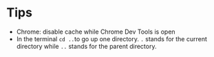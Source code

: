 # Tips

* Chrome: disable cache while Chrome Dev Tools is open
* In the terminal `cd ..`to go up one directory. `.` stands for the current directory while `..` stands for the parent directory.
